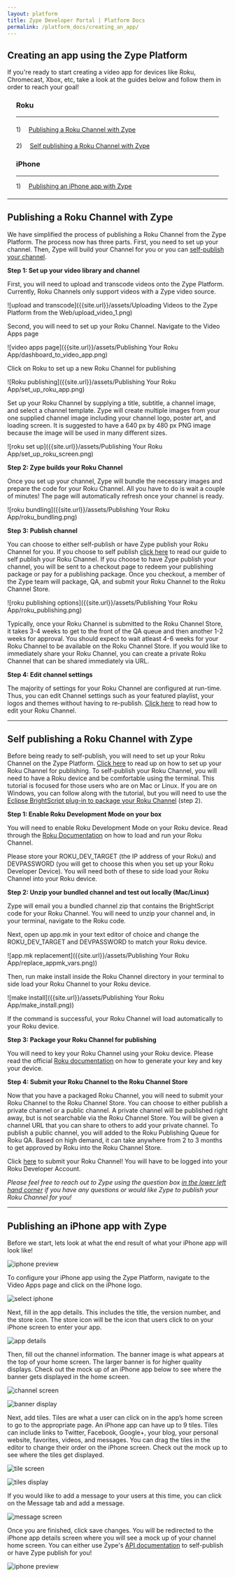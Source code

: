 ```yaml
---
layout: platform
title: Zype Developer Portal | Platform Docs
permalink: /platform_docs/creating_an_app/
---
```

## Creating an app using the Zype Platform
If you're ready to start creating a video app for devices like Roku, Chromecast, Xbox, etc, take a look at the guides below and follow them in order to reach your goal!

<div style="width: 100%;">
  <div style="margin: 20px;">
    <h3>Roku</h3>
    <hr>
  </div>
  <div style="margin: 20px;"> 1)
    <span class="fa fa-file-text" style="margin-right: 4px; margin-left: 10px;"></span>
    <a href="#1">
    Publishing a Roku Channel with Zype</a>
  </div>
  <div style="margin: 20px;"> 2)
    <span class="fa fa-file-text" style="margin-right: 4px; margin-left: 10px;"></span>
    <a href="#2">
    Self publishing a Roku Channel with Zype</a>
  </div>
  <div style="margin: 20px;">
    <h3>iPhone</h3>
    <hr>
    <div> 1)
      <span class="fa fa-file-text" style="margin-right: 4px; margin-left: 10px;"></span>
      <a href="#3">
      Publishing an iPhone app with Zype</a>
    </div>
  </div>
</div>

<hr id="1">

## Publishing a Roku Channel with Zype

We have simplified the process of publishing a Roku Channel from the Zype Platform.
The process now has three parts. First, you need to set up your channel.
Then, Zype will build your Channel for you or you can
[self-publish your channel](#2).

**Step 1: Set up your video library and channel**

First, you will need to upload and transcode videos onto the Zype Platform.
Currently, Roku Channels only support videos with a Zype video source.

![upload and transcode]({{site.url}}/assets/Uploading Videos to the Zype Platform from the Web/upload_video_1.png)

Second, you will need to set up your Roku Channel. Navigate to the Video Apps page

![video apps page]({{site.url}}/assets/Publishing Your Roku App/dashboard_to_video_app.png)

Click on Roku to set up a new Roku Channel for publishing

![Roku publishing]({{site.url}}/assets/Publishing Your Roku App/set_up_roku_app.png)

Set up your Roku Channel by supplying a title, subtitle, a channel image, and
select a channel template. Zype will create multiple images from your one supplied
channel image including your channel logo, poster art, and loading screen.
It is suggested to have a 640 px by 480 px PNG image because the image will be used
in many different sizes.

![roku set up]({{site.url}}/assets/Publishing Your Roku App/set_up_roku_screen.png)

**Step 2: Zype builds your Roku Channel**

Once you set up your channel, Zype will bundle the necessary images and prepare the
code for your Roku Channel. All you have to do is wait a couple of minutes!
The page will automatically refresh once your channel is ready.

![roku bundling]({{site.url}}/assets/Publishing Your Roku App/roku_bundling.png)

**Step 3: Publish channel**

You can choose to either self-publish or have Zype publish your Roku Channel for you.
If you choose to self publish [click here]({{site.url}}posts/2015/02/13/self-publish-roku/)
to read our guide to self publish your Roku Channel.
If you choose to have Zype publish your channel, you will be sent to a checkout
page to redeem your publishing package or pay for a publishing package.
Once you checkout, a member of the Zype team will package, QA, and submit your
Roku Channel to the Roku Channel Store.

![roku publishing options]({{site.url}}/assets/Publishing Your Roku App/roku_publishing.png)

Typically, once your Roku Channel is submitted to the Roku Channel Store, it takes
3-4 weeks to get to the front of the QA queue and then another 1-2 weeks for approval.
You should expect to wait atleast 4-6 weeks for your Roku Channel to be available
on the Roku Channel Store. If you would like to immediately share your Roku Channel,
you can create a private Roku Channel that can be shared immediately via URL.

**Step 4: Edit channel settings**

The majority of settings for your Roku Channel are configured at run-time.
Thus, you can edit Channel settings such as your featured playlist, your logos and
themes without having to re-publish. [Click here]({{site.url}}posts/2015/02/13/roku-advanced-settings/)
to read how to edit your Roku Channel.

<hr id="2">

## Self publishing a Roku Channel with Zype

Before being ready to self-publish, you will need to set up your Roku Channel on the Zype
Platform. [Click here](#1) to read up on
how to set up your Roku Channel for publishing.
To self-publish your Roku Channel, you will need to have a Roku device and be
comfortable using the terminal. This tutorial is focused for those users who are
on Mac or Linux. If you are on Windows, you can follow along with the tutorial,
but you will need to use the [Eclipse BrightScript plug-in to package your Roku Channel](http://sdkdocs.roku.com/display/sdkdoc/Eclipse+Plugin+Guide) (step 2).

**Step 1: Enable Roku Development Mode on your box**

You will need to enable Roku Development Mode on your Roku device. Read through the [Roku
Documentation](http://sdkdocs.roku.com/display/sdkdoc/Developer+Guide#DeveloperGuide-70LoadingandRunningyourApplicationWalkthrough)
on how to load and run your Roku Channel.

Please store your ROKU_DEV_TARGET (the IP address
of your Roku) and DEVPASSWORD (you will get to choose this when you set up your Roku Developer Device). You will need both of these to side load
your Roku Channel into your Roku device.


**Step 2: Unzip your bundled channel and test out locally (Mac/Linux)**

Zype will email you a bundled channel zip that contains the BrightScript code for your Roku Channel. You will need to unzip your channel and, in your terminal, navigate to the Roku code.

Next, open up app.mk in your text editor of choice and change the ROKU_DEV_TARGET
and DEVPASSWORD to match your Roku device.

![app.mk replacement]({{site.url}}/assets/Publishing Your Roku App/replace_appmk_vars.png))

Then, run make install inside the Roku Channel directory in your terminal to side load your Roku Channel to your Roku device.

![make install]({{site.url}}/assets/Publishing Your Roku App/make_install.png))

If the command is successful, your Roku Channel will load automatically to your Roku device.

**Step 3: Package your Roku Channel for publishing**

You will need to key your Roku Channel using your Roku device.
Please read the official [Roku
documentation](http://sdkdocs.roku.com/display/sdkdoc/Channel+Packaging+And+Publishing#ChannelPackagingAndPublishing-30PackagingYourApplication)
on how to generate your key and key your device.

**Step 4: Submit your Roku Channel to the Roku Channel Store**

Now that you have a packaged Roku Channel, you will need to submit your Roku Channel to the Roku Channel Store. You can choose to either publish
a private channel or a public channel. A private channel will be published right away, but is not searchable via the Roku Channel Store. You will
be given a channel URL that you can share to others to add your private channel. To publish a public channel, you will added to the Roku
Publishing Queue for Roku QA. Based on high demand, it can take anywhere from 2 to 3 months to
get approved by Roku into the Roku Channel Store.

Click [here](https://owner.roku.com/Developer/Apps) to submit your Roku Channel!
You will have to be logged into your Roku Developer Account.

*Please feel free to reach out to Zype using the question box [in the lower left hand corner](https://admin.zype.com/)
if you have any questions or would like Zype to publish your Roku Channel for you!*

<hr id="3">

## Publishing an iPhone app with Zype

Before we start, lets look at what the end result of what your iPhone app will look like!

![iphone preview]({{site.url}}/assets/iphone/mockup.png)

To configure your iPhone app using the Zype Platform, navigate to the Video Apps page and click
on the iPhone logo.

![select iphone]({{site.url}}/assets/iphone/apps_screen.png)

Next, fill in the app details. This includes the title, the version number, and the store icon.
The store icon will be the icon that users click to on your iPhone screen to enter your app.

![app details]({{site.url}}/assets/iphone/app_details_screen.png)

Then, fill out the channel information. The banner image is what appears at the top of your home
screen. The larger banner is for higher quality displays. Check out the mock up of an iPhone app
below to see where the banner gets displayed in the home screen.

![channel screen]({{site.url}}/assets/iphone/channel_screen.png)

![banner display]({{site.url}}/assets/iphone/mockup-help.png)

Next, add tiles. Tiles are what a user can click on in the app’s home screen to go to the appropriate page. An iPhone app can have up to 9 tiles.
Tiles can include links to Twitter, Facebook, Google+, your blog, your personal website,
favorites, videos, and messages. You can drag the tiles in the editor to change their order on
the iPhone screen. Check out the mock up to see where the tiles get displayed.

![tile screen]({{site.url}}/assets/iphone/tiles_screen.png)

![tiles display]({{site.url}}/assets/iphone/mockup-help.png)

If you would like to add a message to your users at this time, you can click on the Message tab
and add a message.

![message screen]({{site.url}}/assets/iphone/message_screen.png)

Once you are finished, click save changes. You will be redirected to the iPhone app details
screen where you will see a mock up of your channel home screen. You can either
use Zype's [API documentation]({{site.url/api_docs/apps}}) to self-publish or have Zype publish
for you!

![iphone preview]({{site.url}}/assets/iphone/iphone_show.png)
